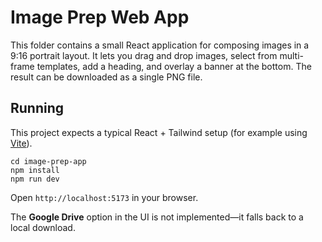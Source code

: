 # Image Prep Web App

This folder contains a small React application for composing images in a 9:16 portrait layout. It lets you drag and drop images, select from multi-frame templates, add a heading, and overlay a banner at the bottom. The result can be downloaded as a single PNG file.

## Running

This project expects a typical React + Tailwind setup (for example using [Vite](https://vitejs.dev)).

```
cd image-prep-app
npm install
npm run dev
```

Open `http://localhost:5173` in your browser.

The **Google Drive** option in the UI is not implemented—it falls back to a local download.
